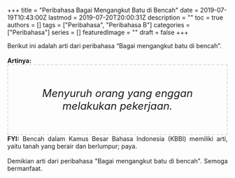 +++
title = "Peribahasa Bagai Mengangkut Batu di Bencah"
date = 2019-07-19T10:43:00Z
lastmod = 2019-07-20T20:00:31Z
description = ""
toc = true
authors = []
tags = ["Peribahasa", "Peribahasa B"]
categories = ["Peribahasa"]
series = []
featuredImage = ""
draft = false
+++

<div dir="ltr" style="text-align: left;" trbidi="on"><div style="text-align: justify;">Berikut ini adalah arti dari peribahasa “Bagai mengangkut batu di bencah”.</div><br /><div style="text-align: justify;"><b>Artinya:</b></div><div style="border: 2px dashed #ddd; font-size: 24px; height: auto; margin: 0 auto; padding: 50px; text-align: center; width: auto;"><i>Menyuruh orang yang enggan melakukan pekerjaan.</i></div><div style="text-align: justify;"><b>FYI:</b> Bencah dalam Kamus Besar Bahasa Indonesia (KBBI) memiliki arti, yaitu tanah yang berair dan berlumpur; paya.<br /><br /></div><div style="text-align: justify;">Demikian arti dari peribahasa "Bagai mengangkut batu di bencah". Semoga bermanfaat.</div></div>
